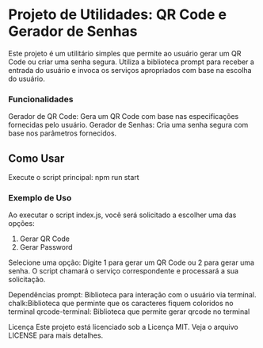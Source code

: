 # Projeto de Utilidades: QR Code e Gerador de Senhas

Este projeto é um utilitário simples que permite ao usuário gerar um QR Code ou criar uma senha segura. Utiliza a biblioteca prompt para receber a entrada do usuário e invoca os serviços apropriados com base na escolha do usuário.

### Funcionalidades

Gerador de QR Code: Gera um QR Code com base nas especificações fornecidas pelo usuário.
Gerador de Senhas: Cria uma senha segura com base nos parâmetros fornecidos.


## Como Usar
Execute o script principal:
npm run start 


###  Exemplo de Uso
Ao executar o script index.js, você será solicitado a escolher uma das opções:

1. Gerar QR Code
2. Gerar Password

Selecione uma opção: 
Digite 1 para gerar um QR Code ou 2 para gerar uma senha. O script chamará o serviço correspondente e processará a sua solicitação.

Dependências
prompt: Biblioteca para interação com o usuário via terminal.
chalk:Biblioteca que perminte que os caracteres fiquem coloridos no terminal
qrcode-terminal: Biblioteca que permite gerar qrcode no terminal

Licença
Este projeto está licenciado sob a Licença MIT. Veja o arquivo LICENSE para mais detalhes.
